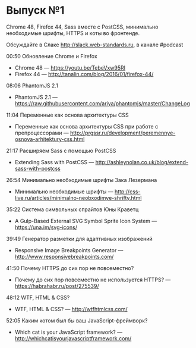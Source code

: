 # Выпуск №1

Chrome 48, Firefox 44, Sass вместе с PostCSS, минимально необходимые шрифты, HTTPS и коты во фронтенде.

Обсуждайте в Слаке http://slack.web-standards.ru, в канале #​podcast

00:50 Обновление Chrome и Firefox

- Chrome 48 — https://youtu.be/TebeVxw95RI
- Firefox 44 — http://tanalin.com/blog/2016/01/firefox-44/

08:06 PhantomJS 2.1

- PhantomJS 2.1 — https://raw.githubusercontent.com/ariya/phantomjs/master/ChangeLog

11:04 Переменные как основа архитектуры CSS

- Переменные как основа архитектуры CSS при работе с препроцессорами — http://prgssr.ru/development/peremennye-osnova-arhitektury-css.html

21:17 Расширяем Sass с помощью PostCSS

- Extending Sass with PostCSS — http://ashleynolan.co.uk/blog/extend-sass-with-postcss

26:54 Минимально необходимые шрифты Зака Лезермана

- Минимально необходимые шрифты — http://css-live.ru/articles/minimalno-neobxodimye-shrifty.html

35:22 Система символьных спрайтов Юны Краветц

- A Gulp-Based External SVG Symbol Sprite Icon System — https://una.im/svg-icons/

39:49 Генератор разметки для адаптивных изображений

- Responsive Image Breakpoints Generator — http://www.responsivebreakpoints.com/

41:50 Почему HTTPS до сих пор не повсеместно?

- Почему до сих пор повсеместно не используется HTTPS? — https://habrahabr.ru/post/275539/

48:12 WTF, HTML & CSS?

- WTF, HTML & CSS? — http://wtfhtmlcss.com/

52:05 Каким котом был бы ваш JavaScript-фреймворк?

- Which cat is your JavaScript framework? — http://whichcatisyourjavascriptframework.com/
